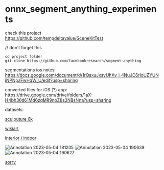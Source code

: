 # onnx_segment_anything_experiments


check this project <br />
https://github.com/tempdeltavalue/SceneKitTest
<br />


// don't forget this  <br /> 

```
cd project folder 
git clone https://github.com/facebookresearch/segment-anything
```


segmentations ios notes: <br /> 
https://docs.google.com/document/d/1rQaxuJxsvUhXv_i_4NuJC6rIoUZYUNiNPNpaFwHqW_U/edit?usp=sharing

converted files for iOS (?) app: <br /> 
https://drive.google.com/drive/folders/1aX-H4bh30d61Md6zqMR9noZ8s3NBsNna?usp=sharing

datasets:

[sculputure 6k](https://www.robots.ox.ac.uk/~vgg/data/sculptures6k/)

[wikiart](https://github.com/cs-chan/ArtGAN/tree/master/WikiArt%20Dataset)

[interior / indoor](https://www.kaggle.com/datasets/itsahmad/indoor-scenes-cvpr-2019)

![Annotation 2023-05-04 181205](https://user-images.githubusercontent.com/36921178/236265572-8d8262ea-e896-4036-8254-466b1d971731.png)
![Annotation 2023-05-04 190639](https://user-images.githubusercontent.com/36921178/236265600-89c569cc-56cf-43ea-9454-f069a226cd38.png)
![Annotation 2023-05-04 190627](https://user-images.githubusercontent.com/36921178/236265735-86c3c15d-de56-42ef-8715-819ed24f09e2.png)

[sorry](https://www.youtube.com/watch?v=fRh_vgS2dFE)
